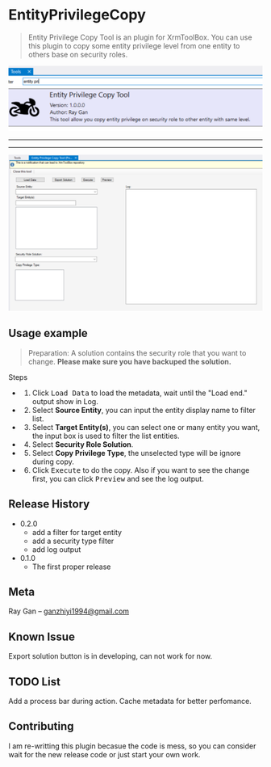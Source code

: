 # EntityPrivilegeCopy
> Entity Privilege Copy Tool is an plugin for XrmToolBox. You can use this plugin to copy some entity privilege level from one entity to others base on security roles.
<!-- [![NPM Version][npm-image]][npm-url]
[![Build Status][travis-image]][travis-url]
[![Downloads Stats][npm-downloads]][npm-url] -->

![](https://github.com/ranistar/EntityPrivilegeCopy/blob/e665b9589009d8690f6181ae6df5a2dedcf3d7a1/header01.png)
***
***
![](https://github.com/ranistar/EntityPrivilegeCopy/blob/e665b9589009d8690f6181ae6df5a2dedcf3d7a1/Blank%20Main%20Form.png)


## Usage example
> Preparation:
> A solution contains the security role that you want to change. **Please make sure you have backuped the solution.**

Steps
* 1. Click <kbd>Load Data</kbd> to load the metadata, wait until the "Load end." output show in Log.
* 2. Select **Source Entity**, you can input the entity display name to filter list.
* 3. Select **Target Entity(s)**, you can select one or many entity you want, the input box is used to filter the list entities.
* 4. Select **Security Role Solution**.
* 5. Select **Copy Privilege Type**, the unselected type will be ignore during copy.
* 6. Click <kbd>Execute</kbd> to do the copy. Also if you want to see the change first, you can click <kbd>Preview</kbd> and see the log output.

## Release History
* 0.2.0
    * add a filter for target entity
    * add a security type filter
    * add log output
* 0.1.0
    * The first proper release

## Meta

Ray Gan – ganzhiyi1994@gmail.com

## Known Issue

Export solution button is in developing, can not work for now.

## TODO List

Add a process bar during action.
Cache metadata for better perfomance.

## Contributing
I am re-writting this plugin becasue the code is mess, so you can consider wait for the new release code or just start your own work.

<!-- Markdown link & img dfn's -->
[npm-image]: https://img.shields.io/npm/v/datadog-metrics.svg?style=flat-square
[npm-url]: https://npmjs.org/package/datadog-metrics
[npm-downloads]: https://img.shields.io/npm/dm/datadog-metrics.svg?style=flat-square
[travis-image]: https://img.shields.io/travis/dbader/node-datadog-metrics/master.svg?style=flat-square
[travis-url]: https://travis-ci.org/dbader/node-datadog-metrics
[wiki]: https://github.com/yourname/yourproject/wiki
